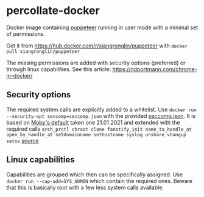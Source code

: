 # percollate-docker
Docker image containing [puppeteer](https://github.com/puppeteer/puppeteer) running in user mode with a minimal set of permissions.

Get it from https://hub.docker.com/r/xiangronglin/puppeteer
with `docker pull xiangronglin/puppeteer`

The missing permissions are added with security options (preferred) or through linux capabilities.
See this article: https://ndportmann.com/chrome-in-docker/

## Security options
The required system calls are explicitly added to a whitelist.
Use `docker run --security-opt seccomp=seccomp.json` with the provided [seccomp.json](./seccomp.json).
It is based on [Moby's default](https://github.com/moby/moby/blob/eddbd6ff1ebf3df92129cc301d00693381f89d64/profiles/seccomp/default.json) taken one 21.01.2021 and extended with the required calls
`arch_prctl chroot clone fanotify_init name_to_handle_at open_by_handle_at setdomainname sethostname syslog unshare vhangup setns` [source](https://github.com/docker/for-linux/issues/496#issuecomment-441149510)

## Linux capabilities
Capabilities are grouped which then can be specifically assigned.
Use `docker run --cap-add=SYS_ADMIN` which contain the required ones.
Beware that this is basically root with a few less system calls available.